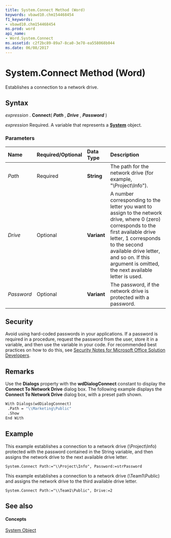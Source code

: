 ```yaml
---
title: System.Connect Method (Word)
keywords: vbawd10.chm154468454
f1_keywords:
- vbawd10.chm154468454
ms.prod: word
api_name:
- Word.System.Connect
ms.assetid: c2f2bc89-89a7-8ca0-3e78-ea558068b044
ms.date: 06/08/2017
---
```



# System.Connect Method (Word)

Establishes a connection to a network drive.


## Syntax

 _expression_ . **Connect**( **_Path_** , **_Drive_** , **_Password_** )

 _expression_ Required. A variable that represents a **[System](Word.System.md)** object.


### Parameters



|**Name**|**Required/Optional**|**Data Type**|**Description**|
|:-----|:-----|:-----|:-----|
| _Path_|Required| **String**|The path for the network drive (for example, "\\Project\Info").|
| _Drive_|Optional| **Variant**|A number corresponding to the letter you want to assign to the network drive, where 0 (zero) corresponds to the first available drive letter, 1 corresponds to the second available drive letter, and so on. If this argument is omitted, the next available letter is used.|
| _Password_|Optional| **Variant**|The password, if the network drive is protected with a password.|

## Security

Avoid using hard-coded passwords in your applications. If a password is required in a procedure, request the password from the user, store it in a variable, and then use the variable in your code. For recommended best practices on how to do this, see [Security Notes for Microsoft Office Solution Developers](Word.System.Connect.md). 


## Remarks

Use the  **Dialogs** property with the **wdDialogConnect** constant to display the **Connect To Network Drive** dialog box. The following example displays the **Connect To Network Drive** dialog box, with a preset path shown.


```vb
With Dialogs(wdDialogConnect) 
 .Path = "\\Marketing\Public" 
 .Show 
End With
```


## Example

This example establishes a connection to a network drive (\\Project\Info) protected with the password contained in the String variable, and then assigns the network drive to the next available drive letter.


```
System.Connect Path:="\\Project\Info", Password:=strPassword
```

This example establishes a connection to a network drive (\\Team1\Public) and assigns the network drive to the third available drive letter.




```
System.Connect Path:="\\Team1\Public", Drive:=2
```


## See also


#### Concepts


[System Object](Word.System.md)

